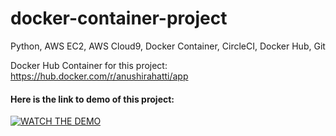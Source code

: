 # docker-container-project
Python, AWS EC2, AWS Cloud9, Docker Container, CircleCI, Docker Hub, Git

Docker Hub Container for this project: https://hub.docker.com/r/anushirahatti/app


#### Here is the link to demo of this project:

[![WATCH THE DEMO](https://img.youtube.com/vi/mjsC_3o_irw/0.jpg)](https://www.youtube.com/watch?v=mjsC_3o_irw)
